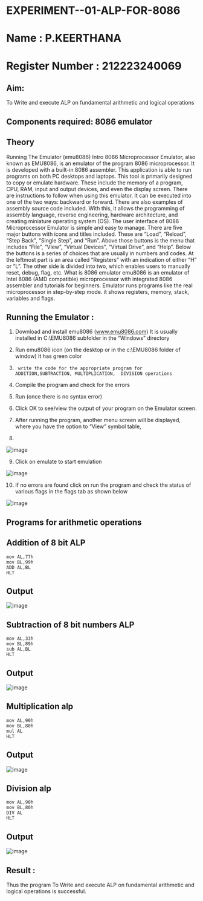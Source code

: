 # EXPERIMENT--01-ALP-FOR-8086

# Name : P.KEERTHANA

# Register Number : 212223240069

## Aim: 
To Write and execute ALP on fundamental arithmetic and logical operations
## Components required: 8086  emulator 
## Theory  
Running The Emulator (emu8086) Intro 8086 Microprocessor Emulator, also known as EMU8086, is an emulator of the program 8086 microprocessor. It is developed with a built-in 8086 assembler. This application is able to run programs on both PC desktops and laptops. This tool is primarily designed to copy or emulate hardware. These include the memory of a program, CPU, RAM, input and output devices, and even the display screen. There are instructions to follow when using this emulator. It can be executed into one of the two ways: backward or forward. There are also examples of assembly source code included. With this, it allows the programming of assembly language, reverse engineering, hardware architecture, and creating miniature operating system (OS). The user interface of 8086 Microprocessor Emulator is simple and easy to manage. There are five major buttons with icons and titles included. These are “Load”, “Reload”, “Step Back”, “Single Step”, and “Run”. Above those buttons is the menu that includes “File”, “View”, “Virtual Devices”, “Virtual Drive”, and “Help”. Below the buttons is a series of choices that are usually in numbers and codes. At the leftmost part is an area called “Registers” with an indication of either “H” or “L”. The other side is divided into two, which enables users to manually reset, debug, flag, etc. What is 8086 emulator emu8086 is an emulator of Intel 8086 (AMD compatible) microprocessor with integrated 8086 assembler and tutorials for beginners. Emulator runs programs like the real microprocessor in step-by-step mode. it shows registers, memory, stack, variables and flags.


 ## Running the Emulator :
1.	Download and install emu8086 (www.emu8086.com) It is usually installed in C:\EMU8086 subfolder in the “Windows” directory
2.	  Run  emu8086 icon (on the desktop or in the c:\EMU8086 folder of window) It has green color 
 
 
3.		write the code for the appropriate program for ADDITION,SUBTRACTION, MULTIPLICATION,  DIVISION operations 

4.	 Compile the program and check for the errors 
5.	Run (once there is no syntax error) 

6.	Click OK to see/view the output of your program on the Emulator screen. 


7.	After running the program, another menu screen will be displayed, where you have the option to “View” symbol table,
8.	 


![image](https://user-images.githubusercontent.com/36288975/189273263-d65baae9-4b8f-4723-afb3-c0ffa4052b04.png)











9.	Click on emulate to start emulation 








![image](https://user-images.githubusercontent.com/36288975/189273273-9bb36ec1-e2e8-4892-8d35-37707332bfdc.png)








10.	If no errors are found click on run the program and check the status of various flags in the flags tab as shown below 






![image](https://user-images.githubusercontent.com/36288975/189273277-113a2a33-4a40-4ff8-95a5-ecd3a1f504fe.png)







## Programs for arithmetic  operations

## Addition  of 8 bit ALP 
```
mov AL,77h
mov BL,99h
ADD AL,BL
HLT

```

## Output 
![image](https://github.com/keerthanapillaram/EXPERIMENT--01-ALP-FOR-8086/assets/145743072/db8b5d23-e41e-41f0-8c85-68bb6ef60bfa)

 
## Subtraction   of 8 bit numbers  ALP 
```
mov AL,33h
mov BL,89h
sub AL,BL
HLT

```
## Output  
![image](https://github.com/keerthanapillaram/EXPERIMENT--01-ALP-FOR-8086/assets/145743072/cecb0599-5261-4724-8aad-daa4756d623a)

## Multiplication alp 
```
mov AL,90h
mov BL,80h
mul AL
HLT

```
## Output  
![image](https://github.com/keerthanapillaram/EXPERIMENT--01-ALP-FOR-8086/assets/145743072/cffd5c72-edae-4b26-b3f2-d345777fd9a0)

## Division alp 
```
mov AL,90h
mov BL,80h
DIV AL
HLT

```
## Output  
![image](https://github.com/keerthanapillaram/EXPERIMENT--01-ALP-FOR-8086/assets/145743072/2adcf501-bc84-4171-968e-c16a963f1603)

## Result :
Thus the program To Write and execute ALP on fundamental arithmetic and logical operations is successful.
 








